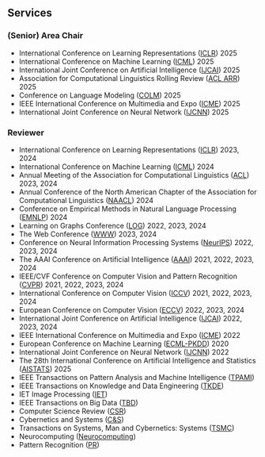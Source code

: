 ## Services

### (Senior) Area Chair

- International Conference on Learning Representations ([ICLR](https://neurips.cc/Conferences/2022)) 2025
- International Conference on Machine Learning ([ICML](http://cvpr2023.thecvf.com/)) 2025
- International Joint Conference on Artificial Intelligence ([IJCAI](https://2022.acmmm.org/)) 2025
- Association for Computational Linguistics Rolling Review ([ACL ARR](https://2022.acmmm.org/)) 2025
- Conference on Language Modeling ([COLM](https://2022.acmmm.org/)) 2025
- IEEE International Conference on Multimedia and Expo ([ICME](https://2022.acmmm.org/)) 2025
- International Joint Conference on Neural Network ([IJCNN](https://2022.acmmm.org/)) 2025

### Reviewer

- International Conference on Learning Representations ([ICLR](https://neurips.cc/Conferences/2022)) 2023, 2024
- International Conference on Machine Learning ([ICML](http://cvpr2023.thecvf.com/)) 2024
- Annual Meeting of the Association for Computational Linguistics ([ACL](http://cvpr2023.thecvf.com/)) 2023, 2024
- Annual Conference of the North American Chapter of the Association for Computational Linguistics ([NAACL](http://cvpr2023.thecvf.com/)) 2024
- Conference on Empirical Methods in Natural Language Processing ([EMNLP](http://cvpr2023.thecvf.com/)) 2024
- Learning on Graphs Conference ([LOG](http://iccv2023.thecvf.com/)) 2022, 2023, 2024
- The Web Conference ([WWW](https://eccv2022.ecva.net/)) 2023, 2024
- Conference on Neural Information Processing Systems ([NeurIPS](https://icml.cc/Conferences/2022)) 2022, 2023, 2024
- The AAAI Conference on Artificial Intelligence ([AAAI](https://iclr.cc/Conferences/2023)) 2021, 2022, 2023, 2024
- IEEE/CVF Conference on Computer Vision and Pattern Recognition ([CVPR](https://aaai.org/Conferences/AAAI-23/)) 2021, 2022, 2023, 2024
- International Conference on Computer Vision ([ICCV](https://ijcai-23.org/)) 2021, 2022, 2023, 2024
- European Conference on Computer Vision ([ECCV](https://2022.acmmm.org/)) 2022, 2023, 2024
- International Joint Conference on Artificial Intelligence ([IJCAI](https://2022.acmmm.org/)) 2022, 2023, 2024
- IEEE International Conference on Multimedia and Expo ([ICME](https://2022.acmmm.org/)) 2022
- European Conference on Machine Learning ([ECML-PKDD](https://2022.acmmm.org/)) 2020
- International Joint Conference on Neural Network ([IJCNN](https://2022.acmmm.org/)) 2022
- The 28th International Conference on Artificial Intelligence and Statistics ([AISTATS](https://2022.acmmm.org/)) 2025
- IEEE Transactions on Pattern Analysis and Machine Intelligence ([TPAMI](https://neurips.cc/Conferences/2022))
- IEEE Transactions on Knowledge and Data Engineering ([TKDE](https://signalprocessingsociety.org/publications-resources/ieee-transactions-image-processing))
- IET Image Processing ([IET](https://www.computer.org/csdl/journal/tk))
- IEEE Transactions on Big Data ([TBD](https://signalprocessingsociety.org/publications-resources/ieee-transactions-multimedia))
- Computer Science Review ([CSR](https://ieee-cas.org/publications/journals/ieee-transactions-circuits-and-systems-video-technology))
- Cybernetics and Systems ([C&S](https://cis.ieee.org/publications/t-neural-networks-and-learning-systems))
- Transactions on Systems, Man and Cybernetics: Systems ([TSMC](https://dl.acm.org/journal/tomm))
- Neurocomputing ([Neurocomputing](https://www.computer.org/csdl/journal/tp))
- Pattern Recognition ([PR](https://www.springer.com/journal/11263))